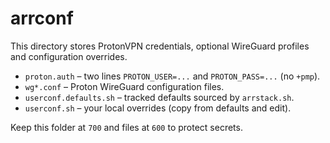 # arrconf

This directory stores ProtonVPN credentials, optional WireGuard profiles and configuration overrides.

- `proton.auth` – two lines `PROTON_USER=...` and `PROTON_PASS=...` (no `+pmp`).
- `wg*.conf` – Proton WireGuard configuration files.
- `userconf.defaults.sh` – tracked defaults sourced by `arrstack.sh`.
- `userconf.sh` – your local overrides (copy from defaults and edit).

Keep this folder at `700` and files at `600` to protect secrets.
